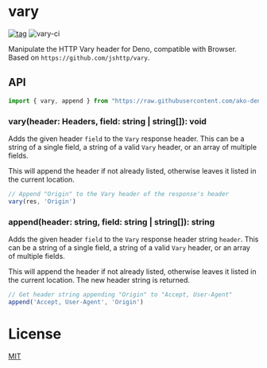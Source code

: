 # vary

[![tag](https://img.shields.io/github/tag/ako-deno/vary.svg)](https://github.com/ako-deno/vary/tags)
![vary-ci](https://github.com/ako-deno/vary/workflows/vary-ci/badge.svg)

Manipulate the HTTP Vary header for Deno, compatible with Browser. Based on `https://github.com/jshttp/vary`.

## API

```js
import { vary, append } from "https://raw.githubusercontent.com/ako-deno/isIP/master/mod.ts";
```

### vary(header: Headers, field: string | string[]): void

Adds the given header `field` to the `Vary` response header.
This can be a string of a single field, a string of a valid `Vary`
header, or an array of multiple fields.

This will append the header if not already listed, otherwise leaves
it listed in the current location.

```js
// Append "Origin" to the Vary header of the response's header
vary(res, 'Origin')
```

### append(header: string, field: string | string[]): string

Adds the given header `field` to the `Vary` response header string `header`.
This can be a string of a single field, a string of a valid `Vary` header,
or an array of multiple fields.

This will append the header if not already listed, otherwise leaves
it listed in the current location. The new header string is returned.

```js
// Get header string appending "Origin" to "Accept, User-Agent"
append('Accept, User-Agent', 'Origin')
```

# License

[MIT](./LICENSE)
